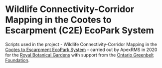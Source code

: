 # Wildlife Connectivity-Corridor Mapping in the Cootes to Escarpment (C2E) EcoPark System

Scripts used in the project - Wildlife Connectivity-Corridor Mapping in the <a href=https://cootestoescarpmentpark.ca/ target="_blank">Cootes to Escarpment EcoPark System</a> - carried out by ApexRMS in 2020 for the <a href=https://www.rbg.ca/ target="_blank">Royal Botanical Gardens</a> with support from the <a href=https://www.greenbelt.ca/ target="_blank"> Ontario Greenbelt Foundation</a>. 

